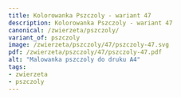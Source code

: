 ```yaml
---
title: Kolorowanka Pszczoly - wariant 47
description: Kolorowanka Pszczoly - wariant 47
canonical: /zwierzeta/pszczoly/
variant_of: pszczoly
image: /zwierzeta/pszczoly/47/pszczoly-47.svg
pdf: /zwierzeta/pszczoly/47/pszczoly-47.pdf
alt: "Malowanka pszczoly do druku A4"
tags:
- zwierzeta
- pszczoly
---
```

